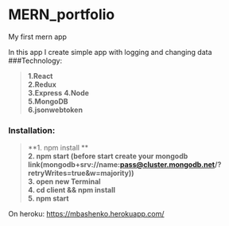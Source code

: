 # MERN_portfolio
My first mern app

In this app I create simple app with logging and changing data
###Technology:
>**1.React**  
>**2.Redux**  
>**3.Express** 
>**4.Node**  
>**5.MongoDB**  
>**6.jsonwebtoken**  

  
  



### Installation:
>**1. npm install **  
>**2. npm start (before start create your mongodb link(mongodb+srv://name:pass@cluster.mongodb.net/<dbname>?retryWrites=true&w=majority))**  
>**3. open new Terminal**  
>**4. cd client && npm install**  
>**5. npm start**  

On heroku:
https://mbashenko.herokuapp.com/
